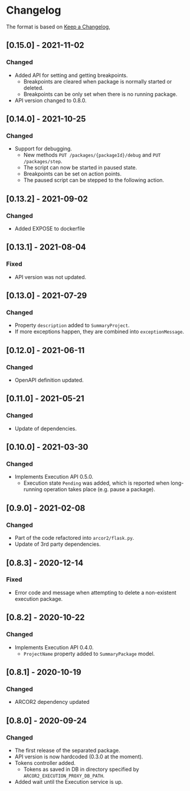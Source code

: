 # Changelog

The format is based on [Keep a Changelog](https://keepachangelog.com/en/1.0.0/),

## [0.15.0] - 2021-11-02

### Changed

- Added API for setting and getting breakpoints.
  - Breakpoints are cleared when package is normally started or deleted.
  - Breakpoints can be only set when there is no running package.
- API version changed to 0.8.0.

## [0.14.0] - 2021-10-25

### Changed

- Support for debugging.
  - New methods `PUT /packages/{packageId}/debug` and `PUT /packages/step`.
  - The script can now be started in paused state.
  - Breakpoints can be set on action points.
  - The paused script can be stepped to the following action.

## [0.13.2] - 2021-09-02

### Changed
- Added EXPOSE to dockerfile

## [0.13.1] - 2021-08-04

### Fixed
- API version was not updated.

## [0.13.0] - 2021-07-29

### Changed
- Property `description` added to `SummaryProject`.
- If more exceptions happen, they are combined into `exceptionMessage`.


## [0.12.0] - 2021-06-11

### Changed
- OpenAPI definition updated.

## [0.11.0] - 2021-05-21

### Changed
- Update of dependencies.

## [0.10.0] - 2021-03-30

### Changed
- Implements Execution API 0.5.0.
  - Execution state `Pending` was added, which is reported when long-running operation takes place (e.g. pause a package).

## [0.9.0] - 2021-02-08

### Changed
- Part of the code refactored into `arcor2/flask.py`.
- Update of 3rd party dependencies.

## [0.8.3] - 2020-12-14

### Fixed
- Error code and message when attempting to delete a non-existent execution package. 

## [0.8.2] - 2020-10-22

### Changed
- Implements Execution API 0.4.0.
  - `ProjectName` property added to `SummaryPackage` model.

## [0.8.1] - 2020-10-19

### Changed
- ARCOR2 dependency updated

## [0.8.0] - 2020-09-24
### Changed
- The first release of the separated package.
- API version is now hardcoded (0.3.0 at the moment).
- Tokens controller added.
  - Tokens as saved in DB in directory specified by ```ARCOR2_EXECUTION_PROXY_DB_PATH```.
- Added wait until the Execution service is up.
